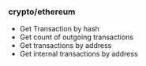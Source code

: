 ### crypto/ethereum
- Get Transaction by hash
- Get count of outgoing transactions
- Get transactions by address
- Get internal transactions by address